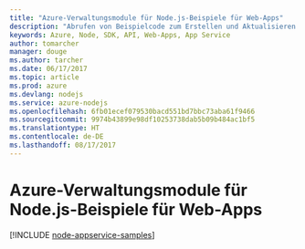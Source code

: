 ```yaml
---
title: "Azure-Verwaltungsmodule für Node.js-Beispiele für Web-Apps"
description: "Abrufen von Beispielcode zum Erstellen und Aktualisieren von in App Service gehosteten Azure-Web-Apps mit den Azure-Verwaltungsmodulen für Node.js"
keywords: Azure, Node, SDK, API, Web-Apps, App Service
author: tomarcher
manager: douge
ms.author: tarcher
ms.date: 06/17/2017
ms.topic: article
ms.prod: azure
ms.devlang: nodejs
ms.service: azure-nodejs
ms.openlocfilehash: 6fb01ecef079530bacd551bd7bbc73aba61f9466
ms.sourcegitcommit: 9974b43899e98df10253738dab5b09b484ac1bf5
ms.translationtype: HT
ms.contentlocale: de-DE
ms.lasthandoff: 08/17/2017
---
```

# <a name="azure-management-modules-for-nodejs-samples-for-web-apps"></a>Azure-Verwaltungsmodule für Node.js-Beispiele für Web-Apps

[!INCLUDE [node-appservice-samples](../docs-ref-conceptual/includes/appservice-samples.md)]
